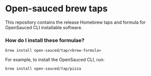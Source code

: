 # Open-sauced brew taps

This repository contains the release Homebrew taps and formula
for OpenSauced CLI installable software.

### How do I install these formulae?

`brew install open-sauced/tap/<brew-formula>`

For example, to install the OpenSauced CLI, run:

```bash
brew install open-sauced/tap/pizza
```
